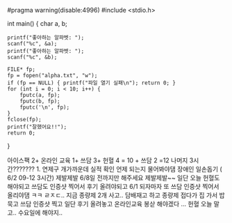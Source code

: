 #pragma warning(disable:4996)
#include <stdio.h>

int main()
{ 
    char a, b;
    
    printf("좋아하는 알파벳: ");
    scanf("%c", &a);
    printf("좋아하는 알파벳: ");
    scanf("%c", &b);

    FILE* fp;
    fp = fopen("alpha.txt", "w");
    if (fp == NULL) { printf("파일 열기 실패\n"); return 0; }
    for (int i = 0; i < 10; i++) {
        fputc(a, fp);
        fputc(b, fp);
        fputc('\n', fp);
    }
    fclose(fp);
    printf("잘했어요!!");
    return 0;
}


아이스팩 2+ 온라인 교육 1+ 쓰담 3+ 헌혈 4 = 10     + 쓰담 2 =12 
나머지 3시간??????? 1. 연제구 개가까운데 실적 확인 언제 되는지 물어봐야댐 장애인 일손돕기 ( 6/2 09-12 3시간) 제발제발 6/8일 전까지만 해주세요 제발제발~~
일단 오늘 헌혈도 해야되고 쓰담도 인증샷 찍어서 후기 올려야되고 6/1 되자마자 또 쓰담 인증샷 찍어서 올리야댐 ㅋㅋ ㄹㅈㄷ..
지금 종량제 2개 사고.. 담배재고 하고 종량제 접다가 집 가서 밥 묵고 쓰담 인증샷 찍고 일단 후기 올려놓고 온라인교육 봉삳 해야겠다 ... 헌혈 오늘 말고.. 수요일에 해야지.. 
